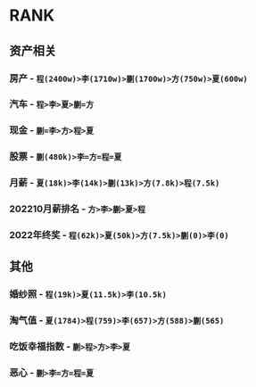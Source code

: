 # RANK

## 资产相关

### 房产 - `程(2400w)>李(1710w)>蒯(1700w)>方(750w)>夏(600w)`

### 汽车 - `程>李>夏>蒯=方`

### 现金 - `蒯=李>方>程>夏`

### 股票 - `蒯(480k)>李=方=程=夏`

### 月薪 - `夏(18k)>李(14k)>蒯(13k)>方(7.8k)>程(7.5k)`

### 202210月薪排名 - `方>李>蒯>夏>程`

### 2022年终奖 - `程(62k)>夏(50k)>方(7.5k)>蒯(0)>李(0)`

## 其他

### 婚纱照 - `程(19k)>夏(11.5k)>李(10.5k)`

### 淘气值 - `夏(1784)>程(759)>李(657)>方(588)>蒯(565)`

### 吃饭幸福指数 - `蒯>程>方>李>夏`

### 恶心 - `蒯>李=方=程=夏`
